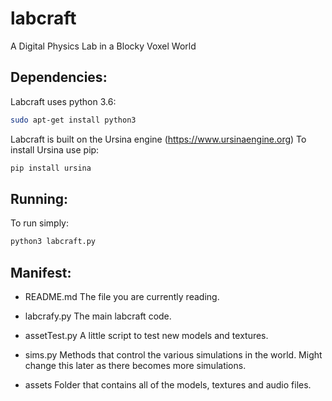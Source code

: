# labcraft
A Digital Physics Lab in a Blocky Voxel World

## Dependencies:
Labcraft uses python 3.6:
```bash
sudo apt-get install python3
```

Labcraft is built on the Ursina engine (https://www.ursinaengine.org)
To install Ursina use pip:
``` bash
pip install ursina

```

## Running:
To run simply:
```bash
python3 labcraft.py
```

## Manifest:
- README.md
  The file you are currently reading.

- labcrafy.py
  The main labcraft code.

- assetTest.py
  A little script to test new models and textures.

- sims.py
  Methods that control the various simulations in the world. Might change
  this later as there becomes more simulations.

- assets
  Folder that contains all of the models, textures and audio files.
  
